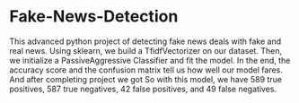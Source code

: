 # Fake-News-Detection
This advanced python project of detecting fake news deals with fake and real news. Using sklearn, we build a TfidfVectorizer on our dataset. Then, we initialize a PassiveAggressive Classifier and fit the model. In the end, the accuracy score and the confusion matrix tell us how well our model fares.   And after completing project we got So with this model, we have 589 true positives, 587 true negatives, 42 false positives, and 49 false negatives.
